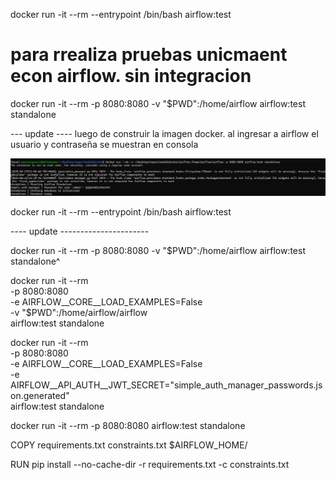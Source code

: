 docker run -it --rm --entrypoint /bin/bash airflow:test


# para rrealiza pruebas unicmaent econ airflow. sin integracion
docker run -it --rm -p 8080:8080 -v "$PWD":/home/airflow airflow:test standalone

--- update ----
luego de construir la imagen docker. al ingresar a airflow el usuario y contraseña se muestran en consola

![alt text](image.png)

docker run -it --rm --entrypoint /bin/bash airflow:test

---- update ----------------------

docker run -it --rm -p 8080:8080 -v "$PWD":/home/airflow airflow:test standalone^


docker run -it --rm \
  -p 8080:8080 \
  -e AIRFLOW__CORE__LOAD_EXAMPLES=False \
  -v "$PWD":/home/airflow/airflow \
  airflow:test standalone

docker run -it --rm \
  -p 8080:8080 \
  -e AIRFLOW__CORE__LOAD_EXAMPLES=False \
  -e AIRFLOW__API_AUTH__JWT_SECRET="simple_auth_manager_passwords.json.generated" \
  airflow:test standalone


docker run -it --rm -p 8080:8080 airflow:test standalone

COPY requirements.txt constraints.txt $AIRFLOW_HOME/

RUN pip install --no-cache-dir -r requirements.txt -c constraints.txt